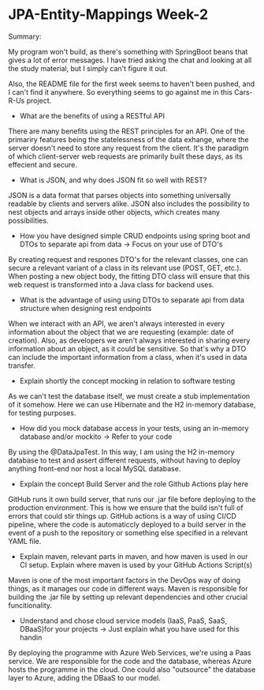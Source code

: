 # JPA-Entity-Mappings Week-2

Summary:

My program won't build, as there's something with SpringBoot beans that gives a lot of error messages. I have tried asking the chat and looking at all the study material, but I simply can't figure it out.

Also, the README file for the first week seems to haven't been pushed, and I can't find it anywhere. So everything seems to go against me in this Cars-R-Us project.

- What are the benefits of using a RESTful API

There are many benefits using the REST principles for an API. One of the primariry features being the statelessness of the data exhange, where the server doesn't need to store any request from the client. It's the paradigm of which client-server web requests are primarily built these days, as its effecient and secure. 


- What is JSON, and why does JSON fit so well with REST?

JSON is a data format that parses objects into something universally readable by clients and servers alike. JSON also includes the possibility to nest objects and arrays inside other objects, which creates many possibilities. 


- How you have designed simple CRUD endpoints using spring boot and DTOs to separate api from data  -> Focus on your use of DTO's

By creating request and respones DTO's for the relevant classes, one can secure a relevant variant of a class in its relevant use (POST, GET, etc.). When posting a new object body, the fitting DTO class will ensure that this web request is transformed into a Java class for backend uses. 


-  What is the advantage of using using DTOs to separate api from data structure when designing rest endpoints

When we interact with an API, we aren't always interested in every information about the object that we are requesting (example: date of creation). Also, as developers we aren't always interested in sharing every information about an object, as it could be sensitive. So that's why a DTO can include the important information from a class, when it's used in data transfer.


- Explain shortly the concept mocking in relation to software testing

As we can't test the database itself, we must create a stub implementation of it somehow. Here we can use Hibernate and the H2 in-memory database, for testing purposes.


- How did you mock database access in your tests, using an in-memory database and/or mockito → Refer to your code

By using the @DataJpaTest. In this way, I am using the H2 in-memory database to test and assert different requests, without having to deploy anything front-end nor host a local MySQL database. 


- Explain the concept Build Server and the role Github Actions play here

GitHub runs it own build server, that runs our .jar file before deploying to the production environment. This is how we ensure that the build isn't full of errors that could stir things up. GitHub actions is a way of using CI/CD pipeline, where the code is automaticcly deployed to a build server in the event of a push to the repository or something else specified in a relevant YAML file.

- Explain maven, relevant parts in maven, and how maven is used in our CI setup. Explain where maven is used by your GitHub Actions Script(s)

Maven is one of the most important factors in the DevOps way of doing things, as it manages our code in different ways. Maven is responsible for building the .jar file by setting up relevant dependencies and other crucial funcitionality. 


-  Understand and chose cloud service models (IaaS, PaaS, SaaS, DBaaS)for your projects -> Just explain what you have used for this handin

By deploying the programme with Azure Web Services, we're using a Paas service. We are responsible for the code and the database, whereas Azure hosts the programme in the cloud. One could also "outsource" the database layer to Azure, adding the DBaaS to our model. 
